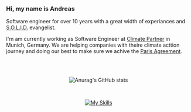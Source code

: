 ### Hi, my name is **Andreas**

Software engineer for over 10 years with a great width of experiances and [S.O.L.I.D.](https://www.freecodecamp.org/news/solid-principles-for-better-software-design/) evangelist. 

I'm am currently working as Software Engineer at [Climate Partner](https://www.climatepartner.com/en) in Munich, Germany. We are helping companies with theire climate acttion journey and doing our best to make sure we achive the [Paris Agreement](https://en.wikipedia.org/wiki/Paris_Agreement). 

<br/><br/>

<div align="center" width="100%">
  
  ![Anurag's GitHub stats](https://github-readme-stats.vercel.app/api?username=andlo779&show_icons=true&theme=synthwave&rank_icon=github&hide=contribs)

  <br/>

  [![My Skills](https://skillicons.dev/icons?i=ts,nodejs,nestjs,react,html,css,java,spring,aws,mongodb,bash,vim)](https://skillicons.dev)
  
</div>




<!--
**andlo779/andlo779** is a ✨ _special_ ✨ repository because its `README.md` (this file) appears on your GitHub profile.

Here are some ideas to get you started:

- 🔭 I’m currently working on ...
- 🌱 I’m currently learning ...
- 👯 I’m looking to collaborate on ...
- 🤔 I’m looking for help with ...
- 💬 Ask me about ...
- 📫 How to reach me: ...
- 😄 Pronouns: ...
- ⚡ Fun fact: ...
-->
